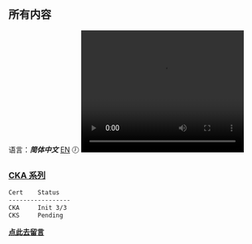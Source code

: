 ## 所有内容
语言：***简体中文*** [EN](./)
🕖
<video width="320" height="240" controls="controls" autoplay="autoplay" playsinline="playsinline">
  <source src="https://sharing.arvinsichuan.com/videos/ThinkDifferent.mp4" type="video/mp4">
</video>

### [CKA 系列](./cka/way-to-cka)
```bash
Cert    Status  
-----------------
CKA     Init 3/3
CKS     Pending
```
**[点此去留言](https://github.com/ArvinSiChuan/blogs-by-arvinsichuan/issues/new?assignees=ArvinSiChuan&labels=&template=discuss-issue-template.md&title=)**
